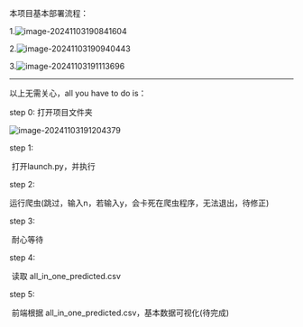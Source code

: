 本项目基本部署流程：

1.![image-20241103190841604](https://github.com/user-attachments/assets/2e021032-4152-4c06-b4bd-c4b3b28ad7bd)

2.![image-20241103190940443](https://github.com/user-attachments/assets/53b4a586-fff8-465d-8d1a-425d4221e5cc)

3.![image-20241103191113696](https://github.com/user-attachments/assets/1baa6214-fc1d-4260-9045-98b393338e3c)



---

以上无需关心，all you have to do is：

step 0: 打开项目文件夹

![image-20241103191204379](https://github.com/user-attachments/assets/ad3d96f2-11e7-4e60-be1c-7615997b248a)

step 1: 

​	打开launch.py，并执行

step 2: 

​	运行爬虫(跳过，输入n，若输入y，会卡死在爬虫程序，无法退出，待修正)

step 3: 

​	耐心等待

step 4: 

​	读取 all_in_one_predicted.csv

step 5: 

​	前端根据 all_in_one_predicted.csv，基本数据可视化(待完成)
